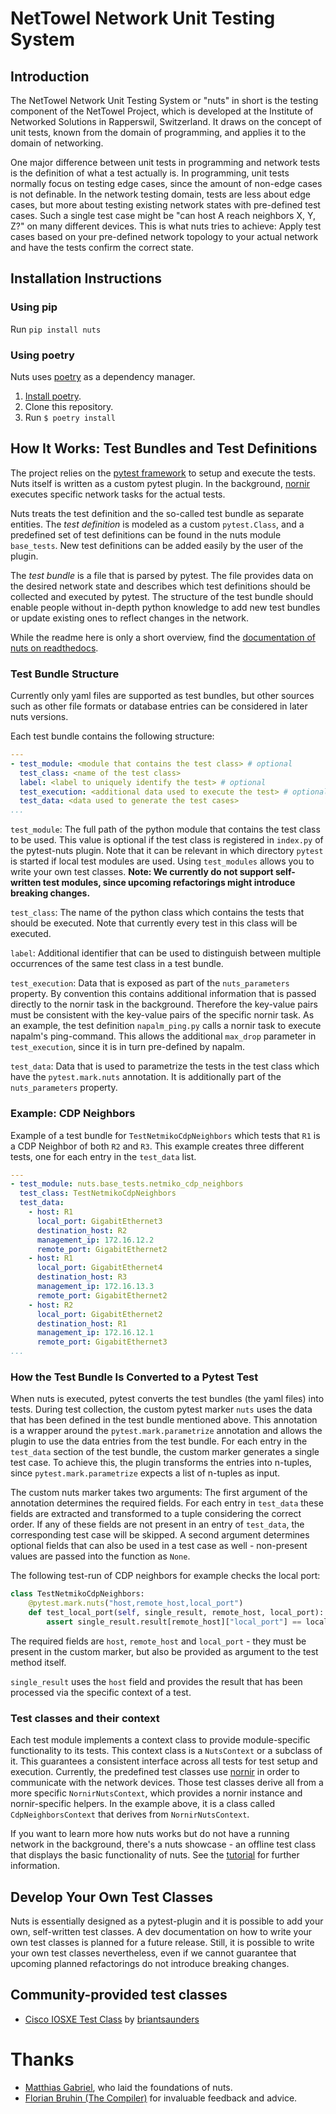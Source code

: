 # NetTowel Network Unit Testing System

## Introduction

The NetTowel Network Unit Testing System or "nuts" in short is the testing component of the NetTowel Project, which is developed at the Institute of Networked Solutions in Rapperswil, Switzerland.
It draws on the concept of unit tests, known from the domain of programming, and applies it to the domain of networking.

One major difference between unit tests in programming and 
network tests is the definition of what a test actually is. 
In programming, unit tests normally focus on testing edge cases, 
since the amount of non-edge cases is not definable.
In the network testing domain, tests are less about edge cases, but more about testing existing network states with 
pre-defined test cases. Such a single test case might be "can host A reach neighbors X, Y, Z?" on many different devices. 
This is what nuts tries to achieve:
Apply test cases based on your pre-defined network topology to your actual network and have the tests confirm the correct state.

## Installation Instructions

### Using pip

Run `pip install nuts` 

### Using poetry

Nuts uses [poetry](https://python-poetry.org/) as a dependency manager.

1. [Install poetry](https://python-poetry.org/docs/#installation).
2. Clone this repository.
3. Run `$ poetry install`

## How It Works: Test Bundles and Test Definitions

The project relies on the [pytest framework](https://docs.pytest.org/) to setup and execute the tests. 
Nuts itself is written as a custom pytest plugin. In the background, [nornir](https://nornir.readthedocs.io/) 
executes specific network tasks for the actual tests.

Nuts treats the test definition and the so-called test bundle as separate entities. The *test definition* is modeled as a custom `pytest.Class`, and a predefined set of test definitions can be found in the nuts module `base_tests`. New test definitions can be added easily by the user of the plugin.

The *test bundle* is a file that is parsed by pytest. The file provides data on the desired network state and describes which test definitions should be collected and executed by pytest. 
The structure of the test bundle should enable people without in-depth python knowledge to add new test bundles or update existing ones to reflect changes in the network. 

While the readme here is only a short overview, find the [documentation of nuts on readthedocs](https://nuts.readthedocs.io/en/latest/).

### Test Bundle Structure

Currently only yaml files are supported as test bundles, 
but other sources such as other file formats or database entries can be considered in later nuts versions.

Each test bundle contains the following structure:
```yaml
---
- test_module: <module that contains the test class> # optional
  test_class: <name of the test class>
  label: <label to uniquely identify the test> # optional 
  test_execution: <additional data used to execute the test> # optional
  test_data: <data used to generate the test cases>
...
```
`test_module`: The full path of the python module that contains the test class to be used.
This value is optional if the test class is registered in `index.py` of the pytest-nuts plugin.
Note that it can be relevant in which directory `pytest` is started if local test modules are used. Using `test_modules` allows you to write your own test classes. **Note: We currently do not support self-written test modules, since upcoming refactorings might introduce breaking changes.**

`test_class`: The name of the python class which contains the tests that should be executed.
Note that currently every test in this class will be executed.

`label`: Additional identifier that can be used to distinguish between multiple occurrences of the same 
 test class in a test bundle.

`test_execution`: Data that is exposed as part of the `nuts_parameters` property. 
By convention this contains additional information that is passed directly to the nornir task in the background. 
Therefore the key-value pairs must be consistent with the key-value pairs of the specific nornir task. 
As an example, the test definition `napalm_ping.py` calls a nornir task to execute napalm's ping-command. 
This allows the additional `max_drop` parameter in `test_execution`, since it is in turn pre-defined by napalm.

`test_data`: Data that is used to parametrize the tests in the test class which have the `pytest.mark.nuts` annotation. It is additionally part of the `nuts_parameters` property.

### Example: CDP Neighbors
Example of a test bundle for `TestNetmikoCdpNeighbors` which tests that `R1` is a CDP Neighbor of both `R2` and `R3`.
This example creates three different tests, one for each entry in the `test_data` list.

```yaml
---
- test_module: nuts.base_tests.netmiko_cdp_neighbors
  test_class: TestNetmikoCdpNeighbors
  test_data:
    - host: R1
      local_port: GigabitEthernet3
      destination_host: R2
      management_ip: 172.16.12.2
      remote_port: GigabitEthernet2
    - host: R1
      local_port: GigabitEthernet4
      destination_host: R3
      management_ip: 172.16.13.3
      remote_port: GigabitEthernet2
    - host: R2
      local_port: GigabitEthernet2
      destination_host: R1
      management_ip: 172.16.12.1
      remote_port: GigabitEthernet3
...
```

### How the Test Bundle Is Converted to a Pytest Test

When nuts is executed, pytest converts the test bundles (the yaml files) into tests. During test collection, the custom pytest marker `nuts` uses the data that has been defined in the test bundle mentioned above. 
This annotation is a wrapper around the `pytest.mark.parametrize` annotation and allows the plugin to use the data entries from the test bundle. For each entry in the `test_data` section of the test bundle, the custom marker generates a single test case. To achieve this, the plugin transforms the entries into n-tuples, since `pytest.mark.parametrize` expects a list of n-tuples as input. 

The custom nuts marker takes two arguments: The first argument of the annotation determines the required fields. 
For each entry in `test_data` these fields are extracted and transformed to a tuple considering the correct order.
If any of these fields are not present in an entry of `test_data`, the corresponding test case will be skipped.
A second argument determines optional fields that can also be used in a test case as well - non-present values are passed into the function as `None`.

The following test-run of CDP neighbors for example checks the local port:

```python
class TestNetmikoCdpNeighbors:       
    @pytest.mark.nuts("host,remote_host,local_port")
    def test_local_port(self, single_result, remote_host, local_port):
        assert single_result.result[remote_host]["local_port"] == local_port        
```


The required fields are `host`, `remote_host` and `local_port` - they must be present in the custom marker, 
but also be provided as argument to the test method itself.

`single_result` uses the `host` field and provides the result that has been processed via the specific context of a test.

### Test classes and their context
Each test module implements a context class to provide module-specific functionality to its tests. This context class is a  `NutsContext` or a subclass of it. 
This guarantees a consistent interface across all tests for test setup and execution. 
Currently, the predefined test classes use [nornir](https://nornir.readthedocs.io/en/latest/) in order to communicate 
with the network devices. Those test classes derive all from a more specific `NornirNutsContext`, 
which provides a nornir instance and nornir-specific helpers. In the example above, it is a class called `CdpNeighborsContext` that derives from `NornirNutsContext`.

If you want to learn more how nuts works but do not have a running network in the background, there's a nuts showcase - an offline test class that displays the basic functionality of nuts. See the [tutorial](https://nuts.readthedocs.io/en/latest/tutorial/firststeps.html) for further information.

## Develop Your Own Test Classes

Nuts is essentially designed as a pytest-plugin and it is possible to add your own, self-written test classes. 
A dev documentation on how to write your own test classes is planned for a future release.
Still, it is possible to write your own test classes nevertheless, even if we cannot guarantee that upcoming planned refactorings  do not introduce breaking changes.

## Community-provided test classes

* [Cisco IOSXE Test Class](https://github.com/briantsaunders/nuts-cisco-iosxe-tests) by [briantsaunders](https://github.com/briantsaunders)

# Thanks

* [Matthias Gabriel](https://github.com/MatthiasGabriel), who laid the foundations of nuts.
* [Florian Bruhin (The Compiler)](https://github.com/The-Compiler) for invaluable feedback and advice.
